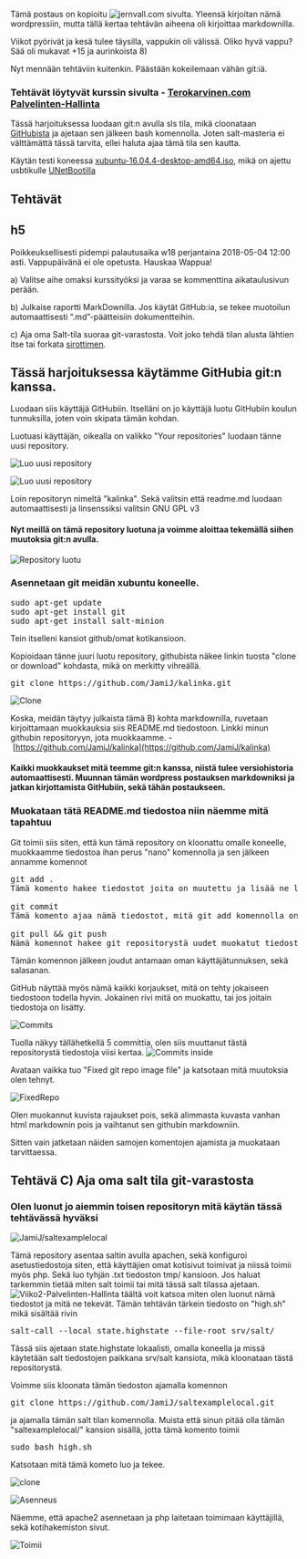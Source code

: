 Tämä postaus on kopioitu ![jernvall.com](https://jernvall.com/2018/05/02/viikko-5-palvelinten-hallinta-gitn-kayttoa-git-push-git-pull-git-clone/) sivulta.
Yleensä kirjoitan nämä wordpressiin, mutta tällä kertaa tehtävän aiheena oli kirjoittaa markdownilla.

Viikot pyörivät ja kesä tulee täysilla, vappukin oli välissä. Oliko hyvä vappu?
Sää oli mukavat +15 ja aurinkoista 8)

Nyt mennään tehtäviin kuitenkin. Päästään kokeilemaan vähän git:iä.


### Tehtävät löytyvät kurssin sivulta - [Terokarvinen.com Palvelinten-Hallinta](terokarvinen.com/2018/aikataulu-%e2%80%93-palvelinten-hallinta-ict4tn022-4-ti-5-ke-5-loppukevat-2018-5p)
Tässä harjoituksessa luodaan git:n avulla sls tila, mikä cloonataan [GitHubista](http://github.com) ja ajetaan sen jälkeen bash komennolla.
Joten salt-masteria ei välttämättä tässä tarvita, ellei haluta ajaa tämä tila sen kautta.


Käytän testi koneessa [xubuntu-16.04.4-desktop-amd64.iso](http://ftp.lysator.liu.se/ubuntu-dvd/xubuntu/releases/16.04/release/xubuntu-16.04.4-desktop-amd64.iso), mikä on ajettu usbtikulle [UNetBootilla](https://unetbootin.github.io/)


## Tehtävät
## h5
Poikkeuksellisesti pidempi palautusaika w18 perjantaina 2018-05-04 12:00 asti. Vappupäivänä ei ole opetusta. Hauskaa Wappua!

a) Valitse aihe omaksi kurssityöksi ja varaa se kommenttina aikataulusivun perään.

b) Julkaise raportti MarkDownilla. Jos käytät GitHub:ia, se tekee muotoilun automaattisesti “.md”-päätteisiin dokumentteihin.

c) Aja oma Salt-tila suoraa git-varastosta. Voit joko tehdä tilan alusta lähtien itse tai forkata [sirottimen](https://github.com/terokarvinen/sirotin).




## Tässä harjoituksessa käytämme GitHubia git:n kanssa.
Luodaan siis käyttäjä GitHubiin.
Itselläni on jo käyttäjä luotu GitHubiin koulun tunnuksilla, joten voin skipata tämän kohdan.

Luotuasi käyttäjän, oikealla on valikko "Your repositories" luodaan tänne uusi repository.

![Luo uusi repository](https://jernvall.com/wp-content/uploads/2018/05/CreateNewRepo.png)

![Luo uusi repository](https://jernvall.com/wp-content/uploads/2018/05/CreateRepository.png)

Loin repositoryn nimeltä "kalinka".
Sekä valitsin että readme.md luodaan automaattisesti ja linsenssiksi valitsin GNU GPL v3


#### Nyt meillä on tämä repository luotuna ja voimme aloittaa tekemällä siihen muutoksia git:n avulla.
![Repository luotu](https://jernvall.com/wp-content/uploads/2018/05/repoLuotu.png)


### Asennetaan git meidän xubuntu koneelle.</h3>
<pre class="prettyprint">sudo apt-get update
sudo apt-get install git
sudo apt-get install salt-minion</pre>
Tein itselleni kansiot github/omat kotikansioon.

Kopioidaan tänne juuri luotu repository, githubista näkee linkin tuosta "clone or download" kohdasta, mikä on merkitty vihreällä.

<pre class="prettyprint">git clone https://github.com/JamiJ/kalinka.git</pre>
![Clone](https://jernvall.com/wp-content/uploads/2018/05/Git-1.png)




Koska, meidän täytyy julkaista tämä B) kohta markdownilla, ruvetaan kirjoittamaan muokkauksia siis README.md tiedostoon.
Linkki minun githubin repositoryyn, jota muokkaamme. - [https://github.com/JamiJ/kalinka](https://github.com/JamiJ/kalinka)

#### Kaikki muokkaukset mitä teemme git:n kanssa, niistä tulee versiohistoria automaattisesti. Muunnan tämän wordpress postauksen markdowniksi ja jatkan kirjottamista GitHubiin, sekä tähän postaukseen.

### Muokataan tätä README.md tiedostoa niin näemme mitä tapahtuu

Git toimii siis siten, että kun tämä repository on kloonattu omalle koneelle, muokkaamme tiedostoa ihan perus "nano" komennolla ja sen jälkeen annamme komennot
<pre class="prettyprint">git add .
Tämä komento hakee tiedostot joita on muutettu ja lisää ne listalle mitä lähetetään eteenpäin git:llä

git commit
Tämä komento ajaa nämä tiedostot, mitä git add komennolla on muokattu uudeksi versioksi

git pull &amp;&amp; git push
Nämä komennot hakee git repositorystä uudet muokatut tiedostot, jos niitä on muokannut joku toinen henkilö ja puskee nämä meidän muutokset git repositoryyn</pre>
Tämän komennon jälkeen joudut antamaan oman käyttäjätunnuksen, sekä salasanan.

GitHub näyttää myös nämä kaikki korjaukset, mitä on tehty jokaiseen tiedostoon todella hyvin. Jokainen rivi mitä on muokattu, tai jos joitain tiedostoja on lisätty.

![Commits](https://jernvall.com/wp-content/uploads/2018/05/commits.png)

Tuolla näkyy tällähetkellä 5 committia, olen siis muuttanut tästä repositorystä tiedostoja viisi kertaa.
![Commits inside](https://jernvall.com/wp-content/uploads/2018/05/commits-inside.png)

Avataan vaikka tuo "Fixed git repo image file" ja katsotaan mitä muutoksia olen tehnyt.

![FixedRepo](https://jernvall.com/wp-content/uploads/2018/05/fixed-repo.png)

Olen muokannut kuvista rajaukset pois, sekä alimmasta kuvasta vanhan html markdownin pois ja vaihtanut sen githubin markdowniin.

Sitten vain jatketaan näiden samojen komentojen ajamista ja muokataan tarvittaessa.

## Tehtävä C) Aja oma salt tila git-varastosta
### Olen luonut jo aiemmin toisen repositoryn mitä käytän tässä tehtävässä hyväksi
![JamiJ/saltexamplelocal](https://github.com/JamiJ/saltexamplelocal)

Tämä repository asentaa saltin avulla apachen, sekä konfiguroi asetustiedostoja siten, että käyttäjien omat kotisivut toimivat ja niissä toimii myös php. Sekä luo tyhjän .txt tiedoston tmp/ kansioon.
Jos haluat tarkemmin tietää miten salt toimii tai mitä tässä salt tilassa ajetaan. ![Viiko2-Palvelinten-Hallinta](https://jernvall.com/2018/04/05/viikko-2-palvelinten-hallinta/) täältä voit katsoa miten olen luonut nämä tiedostot ja mitä ne tekevät.
Tämän tehtävän tärkein tiedosto on "high.sh" mikä sisältää rivin
<pre class="prettyprint">salt-call --local state.highstate --file-root srv/salt/</pre>
Tässä siis ajetaan state.highstate lokaalisti, omalla koneella ja missä käytetään salt tiedostojen paikkana srv/salt kansiota, mikä kloonataan tästä repositorystä.

Voimme siis kloonata tämän tiedoston ajamalla komennon
<pre class="prettyprint">git clone https://github.com/JamiJ/saltexamplelocal.git</pre>
ja ajamalla tämän salt tilan komennolla. Muista että sinun pitää olla tämän "saltexamplelocal/" kansion sisällä, jotta tämä komento toimii
<pre class="prettyprint">sudo bash high.sh</pre>
Katsotaan mitä tämä kometo luo ja tekee.

![clone](https://jernvall.com/wp-content/uploads/2018/05/clone-1.png)

![Asenneus](https://jernvall.com/wp-content/uploads/2018/05/asennus-1.png)

Näemme, että apache2 asennetaan ja php laitetaan toimimaan käyttäjillä, sekä kotihakemiston sivut.

![Toimii](https://jernvall.com/wp-content/uploads/2018/04/2-1.png)
